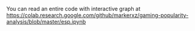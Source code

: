 You can read an entire code with interactive graph at https://colab.research.google.com/github/markerxz/gaming-popularity-analysis/blob/master/esp.ipynb
